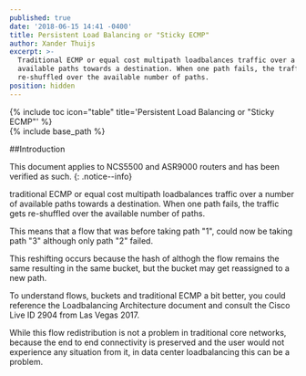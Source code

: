 ```yaml
---
published: true
date: '2018-06-15 14:41 -0400'
title: Persistent Load Balancing or "Sticky ECMP"
author: Xander Thuijs
excerpt: >-
  Traditional ECMP or equal cost multipath loadbalances traffic over a number of
  available paths towards a destination. When one path fails, the traffic gets
  re-shuffled over the available number of paths.
position: hidden
---
```



{% include toc icon="table" title='Persistent Load Balancing or "Sticky ECMP"' %}  
{% include base_path %}

##Introduction

This document applies to NCS5500 and ASR9000 routers and has been verified as such.
{: .notice--info}

traditional ECMP or equal cost multipath loadbalances traffic over a number of available paths towards a destination. When one path fails, the traffic gets re-shuffled over the available number of paths.

This means that a flow that was before taking path "1", could now be taking path "3" although only path "2" failed.

This reshifting occurs because the hash of althogh the flow remains the same resulting in the same bucket, but the bucket may get reassigned to a new path.

 

To understand flows, buckets and traditional ECMP a bit better, you could reference the Loadbalancing Architecture document and consult the Cisco Live ID 2904 from Las Vegas 2017.

 

While this flow redistribution is not a problem in traditional core networks, because the end to end connectivity is preserved and the user would not experience any situation from it, in data center loadbalancing this can be a problem.
